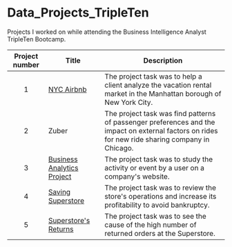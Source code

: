 # Data_Projects_TripleTen
Projects I worked on while attending the Business Intelligence Analyst TripleTen Bootcamp.


| Project number | Title | Description |
| :-----------: | ----------- |----------- |
| 1 | <a href="https://docs.google.com/spreadsheets/d/1mpQZjQ3hmQFwT-fOaCwF9UlxJIbboa3y_b_bGZvCt40/edit#gid=292017679">NYC Airbnb</a> | The project task was to help a client analyze the vacation rental market in the Manhattan borough of New York City. |
| 2 | Zuber | The project task was find patterns of passenger preferences and the impact on external factors on rides for new ride sharing company in Chicago. |
| 3 | <a href="https://docs.google.com/spreadsheets/d/1lWkTKVjF-RyI_1B2lqfKSgDXt_vrOkHgFAQt6HKP2nQ/edit#gid=38637670">Business Analytics Project</a> | The project task was to study the activity or event by a user on a company's website. |
| 4 | <a href="https://public.tableau.com/views/Sprint4ProjectSavingSuperstpre/ComparingAveragesbyState?:language=en-US&:sid=&:display_count=n&:origin=viz_share_link">Saving Superstore</a> | The project task was to review the store's operations and increase its profitability to avoid bankruptcy. |
| 5 | <a href="https://public.tableau.com/views/Sprint6ProjectFinalSuperstore/ReturnRatebyCustomer?:language=en-US&:sid=&:display_count=n&:origin=viz_share_link">Superstore's Returns</a> | The project task was to see the cause of the high number of returned orders at the Superstore. |
